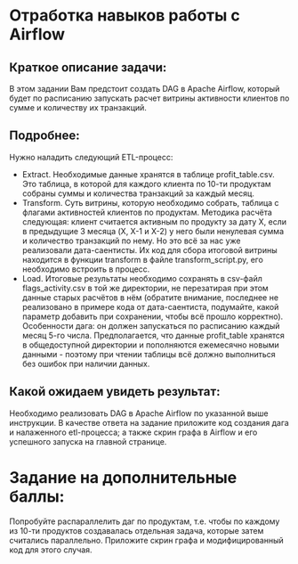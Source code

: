 # Отработка навыков работы с Airflow
## Краткое описание задачи:
В этом задании Вам предстоит создать DAG в Apache Airflow, который будет по расписанию запускать расчет витрины активности клиентов по сумме и количеству их транзакций.

## Подробнее:
Нужно наладить следующий ETL-процесс:

- Extract. Необходимые данные хранятся в таблице profit_table.csv. Это таблица, в которой для каждого клиента по 10-ти продуктам собраны суммы и количества транзакций за каждый месяц.
- Transform. Суть витрины, которую необходимо собрать, таблица с флагами активностей клиентов по продуктам. Методика расчёта следующая: клиент считается активным по продукту за дату X, если в предыдущие 3 месяца (X, X-1 и X-2) у него были ненулевая сумма и количество транзакций по нему.
Но это всё за нас уже реализовали дата-саентисты. Их код для сбора итоговой витрины находится в функции transform в файле transform_script.py, его необходимо встроить в процесс.
- Load. Итоговые результаты необходимо сохранять в csv-файл flags_activity.csv в той же директории, не перезатирая при этом данные старых расчётов в нём (обратите внимание, последнее не реализовано в примере кода от дата-саентиста, подумайте, какой параметр добавить при сохранении, чтобы всё прошло корректно).
Особенности дага: он должен запускаться по расписанию каждый месяц 5-го числа. Предполагается, что данные profit_table хранятся в общедоступной директории и пополняются ежемесячно новыми данными - поэтому при чтении таблицы всё должно выполниться без ошибок при наличии данных.

## Какой ожидаем увидеть результат:
Необходимо реализовать DAG в Apache Airflow по указанной выше инструкции. В качестве ответа на задание приложите код создания дага и налаженного etl-процесса; а также скрин графа в Airflow и его успешного запуска на главной странице.

# Задание на дополнительные баллы:
Попробуйте распараллелить даг по продуктам, т.е. чтобы по каждому из 10-ти продуктов создавалась отдельная задача, которые затем считались параллельно. Приложите скрин графа и модифицированный код для этого случая.